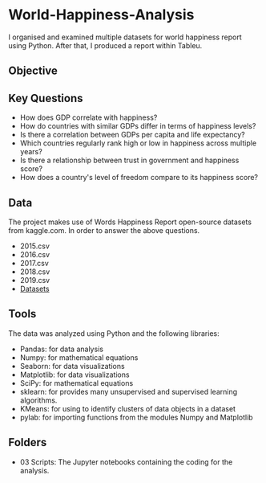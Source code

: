 # World-Happiness-Analysis
I organised and examined multiple datasets for world happiness report using Python. After that, I produced a report within Tableu.

## Objective


## Key Questions
- How does GDP correlate with happiness?
- How do countries with similar GDPs differ in terms of happiness levels?
- Is there a correlation between GDPs per capita and life expectancy?
- Which countries regularly rank high or low in happiness across multiple years?
- Is there a relationship between trust in government and happiness score?
- How does a country's level of freedom compare to its happiness score?

## Data 
The project makes use of Words Happiness Report open-source datasets from kaggle.com. In order to answer the above questions.
- 2015.csv
- 2016.csv
- 2017.csv
- 2018.csv
- 2019.csv
- [Datasets](https://www.kaggle.com/datasets/mathurinache/world-happiness-report/data?select=2022.csv)

## Tools
The data was analyzed using Python and the following libraries:

- Pandas: for data analysis
- Numpy: for mathematical equations
- Seaborn: for data visualizations
- Matplotlib: for data visualizations
- SciPy: for mathematical equations
- sklearn: for provides many unsupervised and supervised learning algorithms.
- KMeans: for using to identify clusters of data objects in a dataset
- pylab: for  importing functions from the modules Numpy and Matplotlib
## Folders
- 03 Scripts: The Jupyter notebooks containing the coding for the analysis.
